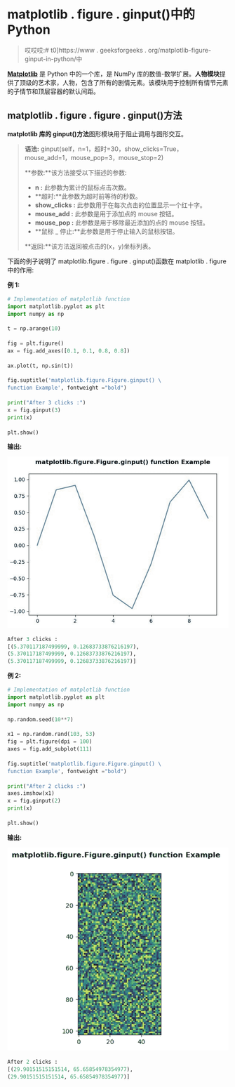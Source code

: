 # matplotlib . figure . ginput()中的 Python

> 哎哎哎:# t0]https://www . geeksforgeeks . org/matplotlib-figure-ginput-in-python/中

**[Matplotlib](https://www.geeksforgeeks.org/python-introduction-matplotlib/)** 是 Python 中的一个库，是 NumPy 库的数值-数学扩展。**人物模块**提供了顶级的艺术家，人物，包含了所有的剧情元素。该模块用于控制所有情节元素的子情节和顶层容器的默认间距。

## matplotlib . figure . figure . ginput()方法

**matplotlib 库的 ginput()方法**图形模块用于阻止调用与图形交互。

> **语法:** ginput(self，n=1，超时=30，show_clicks=True，mouse_add=1，mouse_pop=3，mouse_stop=2)
> 
> **参数:**该方法接受以下描述的参数:
> 
> *   **n :** 此参数为累计的鼠标点击次数。
> *   **超时:**此参数为超时前等待的秒数。
> *   **show_clicks :** 此参数用于在每次点击的位置显示一个红十字。
> *   **mouse_add :** 此参数是用于添加点的 mouse 按钮。
> *   **mouse_pop :** 此参数是用于移除最近添加的点的 mouse 按钮。
> *   **鼠标 _ 停止:**此参数是用于停止输入的鼠标按钮。
> 
> **返回:**该方法返回被点击的(x，y)坐标列表。

下面的例子说明了 matplotlib.figure . figure . ginput()函数在 matplotlib . figure 中的作用:

**例 1:**

```py
# Implementation of matplotlib function
import matplotlib.pyplot as plt
import numpy as np

t = np.arange(10)

fig = plt.figure()
ax = fig.add_axes([0.1, 0.1, 0.8, 0.8])

ax.plot(t, np.sin(t))

fig.suptitle('matplotlib.figure.Figure.ginput() \
function Example', fontweight ="bold")

print("After 3 clicks :")
x = fig.ginput(3)
print(x)

plt.show()
```

**输出:**

![](img/935de96158d776c33b53b9c8d626abba.png)

```py
After 3 clicks :
[(5.370117187499999, 0.12683733876216197), 
(5.370117187499999, 0.12683733876216197),
(5.370117187499999, 0.12683733876216197)]

```

**例 2:**

```py
# Implementation of matplotlib function
import matplotlib.pyplot as plt
import numpy as np

np.random.seed(10**7)

x1 = np.random.rand(103, 53) 
fig = plt.figure(dpi = 100)
axes = fig.add_subplot(111)

fig.suptitle('matplotlib.figure.Figure.ginput() \
function Example', fontweight ="bold")

print("After 2 clicks :")
axes.imshow(x1)
x = fig.ginput(2) 
print(x)

plt.show()
```

**输出:**

![](img/8828876c8f6417faf64a34fffe3f1216.png)

```py
After 2 clicks :
[(29.90151515151514, 65.65854978354977),
(29.90151515151514, 65.65854978354977)]

```
